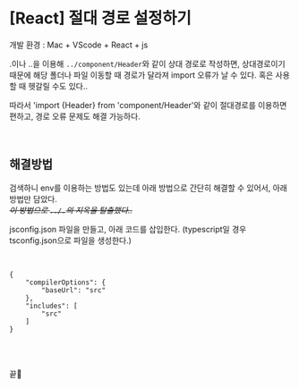 # [React] 절대 경로 설정하기

개발 환경  : Mac + VScode + React + js

.이나 ..을 이용해 `../component/Header`와 같이 상대 경로로 작성하면, 상대경로이기 때문에 해당 폴더나 파일 이동할 때 경로가 달라져 import 오류가 날 수 있다.
혹은 사용할 때 헷갈릴 수도 있다.. <br>

따라서 'import {Header} from 'component/Header'와 같이 절대경로를 이용하면 편하고, 경로 오류 문제도 해결 가능하다.

<br>

## 해결방법

검색하니 env를 이용하는 방법도 있는데 아래 방법으로 간단히 해결할 수 있어서, 아래 방법만 담았다. <br>
*~~이 방법으로 `../.`의 지옥을 탈출했다..~~*

jsconfig.json 파일을 만들고, 아래 코드를 삽입한다.
(typescript일 경우 tsconfig.json으로 파일을 생성한다.)

<br>

```
{
    "compilerOptions": {
        "baseUrl": "src"
    },
    "includes": [
        "src"
    ]
}
```

<br><br>

끝🐧

<br>
